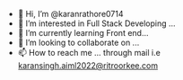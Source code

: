 - 👋 Hi, I’m @karanrathore0714
- 👀 I’m interested in Full Stack Developing ...
- 🌱 I’m currently learning Front end...
- 💞️ I’m looking to collaborate on ...
- 📫 How to reach me ... through mail i.e karansingh.aiml2022@ritroorkee.com 

<!---
karanrathore0714/karanrathore0714 is a ✨ special ✨ repository because its `README.md` (this file) appears on your GitHub profile.
You can click the Preview link to take a look at your changes.
--->
